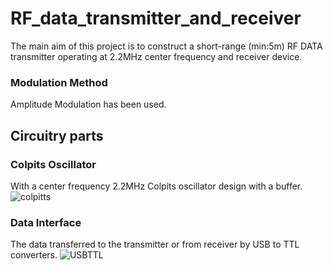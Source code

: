 # RF_data_transmitter_and_receiver
The main aim of this project is to construct a short-range (min:5m) RF DATA
transmitter operating at 2.2MHz center frequency and receiver device.

### Modulation Method
Amplitude Modulation has been used. 
 
 ## Circuitry parts
 ### Colpits Oscillator
 With a center frequency 2.2MHz Colpits oscillator design with a buffer. 
 ![colpitts](https://github.com/ErmanIZTECH/RF_data_transmitter_and_receiver/colpitts.png)
 ### Data Interface
 The data transferred to the transmitter or from receiver by USB to TTL converters.
 ![USBTTL](https://github.com/ErmanIZTECH/RF_data_transmitter_and_receiver/USB_TTL.png)
